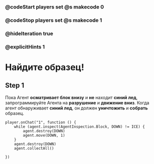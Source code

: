 ### @codeStart players set @s makecode 0
### @codeStop players set @s makecode 1

### @hideIteration true 
### @explicitHints 1


# Найдите образец! 

## Step 1
Пока Агент **осматривает блок внизу** и **не** находит **синий лед**, запрограммируйте Агента на **разрушение** и **движение вниз**. Когда агент обнаруживает **синий лед**, он должен **уничтожить** и **собрать** образец. 

```ghost 
player.onChat("1", function () {
    while (agent.inspect(AgentInspection.Block, DOWN) != ICE) {
        agent.destroy(DOWN)
        agent.move(DOWN, 1)
    }
    agent.destroy(DOWN)
    agent.collectAll()
    
})
```

